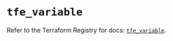 # `tfe_variable`

Refer to the Terraform Registry for docs: [`tfe_variable`](https://registry.terraform.io/providers/hashicorp/tfe/0.68.2/docs/resources/variable).
